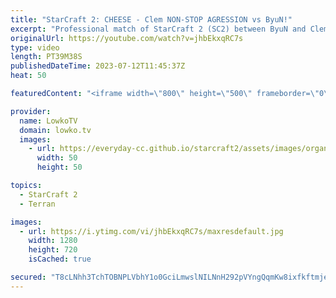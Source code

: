 ```yaml
---
title: "StarCraft 2: CHEESE - Clem NON-STOP AGRESSION vs ByuN!"
excerpt: "Professional match of StarCraft 2 (SC2) between ByuN and Clem. This Terran vs Terran is the finals of the ESL Open Cup 183. An amazing series where Clem won't stop cheesing ByuN. Support my work: https://patreon.com/lowkotv Lowko Merch: https://lowko.shop  My YouTube channels: https://youtube.com/lowkotv"
originalUrl: https://youtube.com/watch?v=jhbEkxqRC7s
type: video
length: PT39M38S
publishedDateTime: 2023-07-12T11:45:37Z
heat: 50

featuredContent: "<iframe width=\"800\" height=\"500\" frameborder=\"0\" src=\"https://www.youtube.com/embed/jhbEkxqRC7s\" allow=\"accelerometer; autoplay; encrypted-media; gyroscope; picture-in-picture\" allowfullscreen></iframe>"

provider:
  name: LowkoTV
  domain: lowko.tv
  images:
    - url: https://everyday-cc.github.io/starcraft2/assets/images/organizations/lowko.tv-50x50.jpg
      width: 50
      height: 50

topics:
  - StarCraft 2
  - Terran

images:
  - url: https://i.ytimg.com/vi/jhbEkxqRC7s/maxresdefault.jpg
    width: 1280
    height: 720
    isCached: true

secured: "T8cLNhh3TchTOBNPLVbhY1o0GciLmwslNILNnH292pVYngQqmKw8ixfkftmjegPhV8c47FcljjReb/pGmLL3meIh/EVfvhkTZneANvqLQEUe+4tcjVS6l2K4D75hUOIdFu7UXb6IMUR2KsiVUXWKEb2RPqq1WTndGFevzCc5B12k6y45Ygb2vbfXIGC6WqimE8ARdC+LLvJGSumM0U6ltP20aaFOBAqV/VF4dt2wa9aD/jmr9zktCCF/sQBovzu1pHvQtlK8EwsODHF8yxNSRXlPU8jm79prJSuh1pxr7B4bEIBc6w3zl8NUMp1pdX/gvqXHz9ohaXDDIzhAqQjRzRO1+R4vFVlrcQEUzlTZY5sGl3ppjU350uwMtOuUpXgkIqJRMhhVA8FHfx8pVQD9GJADBHd8NDOk/CXQ2BzVoRI=;uGe9X9jY9PbF4vqWXBxgDw=="
---
```



